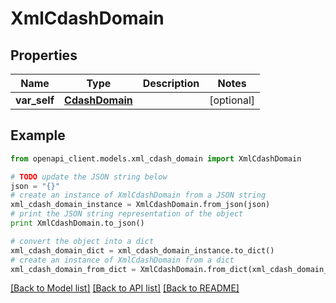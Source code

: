 # XmlCdashDomain


## Properties
Name | Type | Description | Notes
------------ | ------------- | ------------- | -------------
**var_self** | [**CdashDomain**](CdashDomain.md) |  | [optional] 

## Example

```python
from openapi_client.models.xml_cdash_domain import XmlCdashDomain

# TODO update the JSON string below
json = "{}"
# create an instance of XmlCdashDomain from a JSON string
xml_cdash_domain_instance = XmlCdashDomain.from_json(json)
# print the JSON string representation of the object
print XmlCdashDomain.to_json()

# convert the object into a dict
xml_cdash_domain_dict = xml_cdash_domain_instance.to_dict()
# create an instance of XmlCdashDomain from a dict
xml_cdash_domain_from_dict = XmlCdashDomain.from_dict(xml_cdash_domain_dict)
```
[[Back to Model list]](../README.md#documentation-for-models) [[Back to API list]](../README.md#documentation-for-api-endpoints) [[Back to README]](../README.md)


